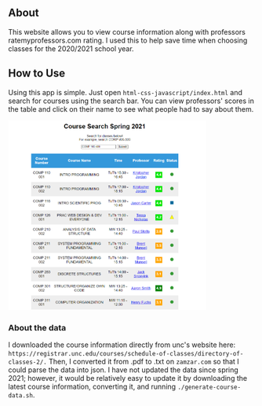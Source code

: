 ## About
This website allows you to view course information along with professors ratemyprofessors.com rating. I used this to help save time when choosing classes for the 2020/2021 school year.

## How to Use

Using this app is simple. Just open ```html-css-javascript/index.html``` and search for courses using the search bar. You can view professors' scores in the table and click on their name to see what people had to say about them. 

<img src="images/image.png" width=80% height=80%>

### About the data

I downloaded the course information directly from unc's website here: ```https://registrar.unc.edu/courses/schedule-of-classes/directory-of-classes-2/.```
Then, I converted it from .pdf to .txt on ```zamzar.com``` so that I could parse the data into json. I have not updated the data since spring 2021; however, it would be relatively easy to update it by downloading the latest course information, converting it, and running ```./generate-course-data.sh```.
